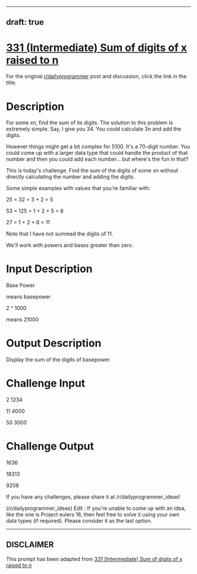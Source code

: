 ---
draft: true
----

# [331 (Intermediate) Sum of digits of x raised to n](https://www.reddit.com/r/dailyprogrammer/comments/6zvjre/20170913_challenge_331_intermediate_sum_of_digits/)

For the original [r/dailyprogrammer](https://www.reddit.com/r/dailyprogrammer/) post and discussion, click the link in the title.

# Description
For some xn, find the sum of its digits. The solution to this problem is extremely simple. Say, I give you 34. You could calculate 3n and add the digits.

However things might get a bit complex for 5100. It's a 70-digit  number. You could come up with a larger data type that could handle the product of that number and then you could add each number... but where's the fun in that?

This is today's challenge. Find the sum of the digits of some xn without directly calculating the number and adding the digits.

Some simple examples with values that you're familiar with:

25 = 32 = 3 + 2 = 5

53 = 125 = 1 + 2 + 5 = 8

27 = 1 + 2 + 8 = 11 

Note that I have not summed the digits of 11. 

We'll work with powers and bases greater than zero. 

# Input Description
Base Power

means basepower

2 ^ 1000

means 21000

# Output Description
Display the sum of the digits of basepower.

# Challenge Input
2 1234

11 4000 

50 3000

# Challenge Output
1636

18313

9208

If you have any challenges, please share it at /r/dailyprogrammer_ideas!

(/r/dailyprogrammer_ideas)
Edit : If you're unable to come up with an idea, like the one is Project eulers 16, then feel free to solve it using your own data types (if required). Please consider it as the last option. 


----
## **DISCLAIMER**
This prompt has been adapted from [331 [Intermediate] Sum of digits of x raised to n](https://www.reddit.com/r/dailyprogrammer/comments/6zvjre/20170913_challenge_331_intermediate_sum_of_digits/
)
